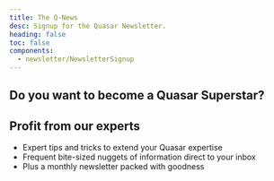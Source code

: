 ```yaml
---
title: The Q-News
desc: Signup for the Quasar Newsletter.
heading: false
toc: false
components:
  - newsletter/NewsletterSignup
---
```


<h2 class="text-weight-bolder">Do you want to become a Quasar Superstar?</h2>

## Profit from our experts

* Expert tips and tricks to extend your Quasar expertise
* Frequent bite-sized nuggets of information direct to your inbox
* Plus a monthly newsletter packed with goodness

<newsletter-signup />
